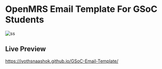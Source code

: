 # OpenMRS Email Template For GSoC Students
![ss](https://user-images.githubusercontent.com/34093139/49005955-02d58d80-f18e-11e8-8538-27549fb2e587.png)
## Live Preview
https://jyothsnaashok.github.io/GSoC-Email-Template/
